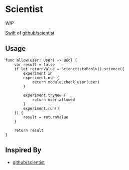 # Scientist

*WIP*

[Swift](https://swift.org) of [github/scientist](https://github.com/github/scientist)

## Usage

    func allow(user: User) -> Bool {
	    var result = false
	    if let returnValue = Scienctist<Bool>().science({
	    	experiment in
	    	experiment.use {
	    		return module.check_user(user)
	    	}

	    	experiment.tryNew {
	    		return user.allowed
	    	}
	    	experiment.run()
	    }) {
	    	result = returnValue
	    }

	    return result
    }

## Inspired By

- [github/scientist](https://github.com/github/scientist)